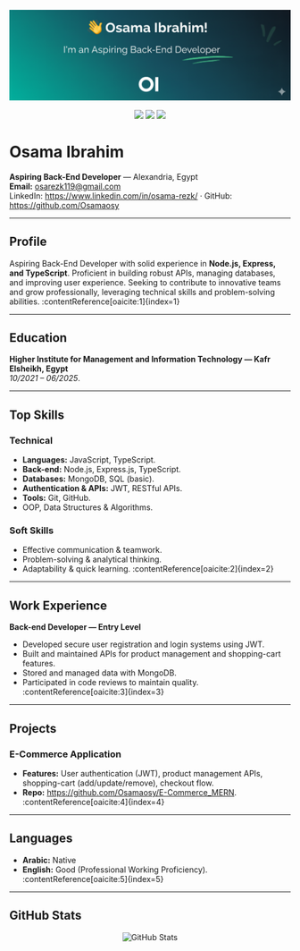 <p align="center">
  <img src="./header.png" alt="Header" width="900">
</p>

<!-- Badges -->
<p align="center">
  <a href="mailto:osarezk119@gmail.com"><img src="https://img.shields.io/badge/Email-osarezk119%40gmail.com-0078D4?style=for-the-badge&logo=gmail&logoColor=white" height="28"></a>
  <a href="https://github.com/Osamaosy"><img src="https://img.shields.io/badge/GitHub-Osamaosy-181717?style=for-the-badge&logo=github&logoColor=white" height="28"></a>
  <a href="https://www.linkedin.com/in/osama-rezk/"><img src="https://img.shields.io/badge/LinkedIn-Osama%20Rezk-0A66C2?style=for-the-badge&logo=linkedin&logoColor=white" height="28"></a>
</p>

# Osama Ibrahim
**Aspiring Back-End Developer** — Alexandria, Egypt  
**Email:** osarezk119@gmail.com  
LinkedIn: https://www.linkedin.com/in/osama-rezk/ · GitHub: https://github.com/Osamaosy

---

## Profile
Aspiring Back-End Developer with solid experience in **Node.js, Express, and TypeScript**. Proficient in building robust APIs, managing databases, and improving user experience. Seeking to contribute to innovative teams and grow professionally, leveraging technical skills and problem-solving abilities. :contentReference[oaicite:1]{index=1}

---

## Education
**Higher Institute for Management and Information Technology — Kafr Elsheikh, Egypt**  
_10/2021 – 06/2025_.

---

## Top Skills

### Technical
- **Languages:** JavaScript, TypeScript.  
- **Back-end:** Node.js, Express.js, TypeScript.  
- **Databases:** MongoDB, SQL (basic).  
- **Authentication & APIs:** JWT, RESTful APIs.  
- **Tools:** Git, GitHub.  
- OOP, Data Structures & Algorithms.

### Soft Skills
- Effective communication & teamwork.  
- Problem-solving & analytical thinking.  
- Adaptability & quick learning. :contentReference[oaicite:2]{index=2}

---

## Work Experience
**Back-end Developer — Entry Level**  
- Developed secure user registration and login systems using JWT.  
- Built and maintained APIs for product management and shopping-cart features.  
- Stored and managed data with MongoDB.  
- Participated in code reviews to maintain quality. :contentReference[oaicite:3]{index=3}

---

## Projects

### E-Commerce Application
- **Features:** User authentication (JWT), product management APIs, shopping-cart (add/update/remove), checkout flow.  
- **Repo:** https://github.com/Osamaosy/E-Commerce_MERN. :contentReference[oaicite:4]{index=4}

---

## Languages
- **Arabic:** Native  
- **English:** Good (Professional Working Proficiency). :contentReference[oaicite:5]{index=5}

---

## GitHub Stats
<p align="center">
  <img src="https://github-readme-stats.vercel.app/api?username=Osamaosy&show_icons=true&count_private=true" alt="GitHub Stats">
</p>
